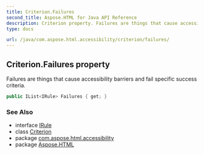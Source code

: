 ```yaml
---
title: Criterion.Failures
second_title: Aspose.HTML for Java API Reference
description: Criterion property. Failures are things that cause accessibility barriers and fail specific success criteria
type: docs

url: /java/com.aspose.html.accessibility/criterion/failures/
---
```

## Criterion.Failures property

Failures are things that cause accessibility barriers and fail specific success criteria.

```java
public IList<IRule> Failures { get; }
```

### See Also

* interface [IRule](../../irule/)
* class [Criterion](../)
* package [com.aspose.html.accessibility](../../../com.aspose.html.accessibility/)
* package [Aspose.HTML](../../../)
